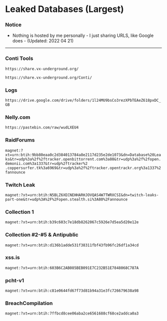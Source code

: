 # Leaked Databases (Largest)

### Notice

* Nothing is hosted by me personally - I just sharing URLS, like Google does -  (Updated: 2022 04 21)

***

### Conti Tools 

`https://share.vx-underground.org/`

`https://share.vx-underground.org/Conti/`

### Logs 

`https://drive.google.com/drive/folders/1l24MU9bsCo3rezXPbTEAeZ618pxDC_GB`
 
### Nelly.com

`https://pastebin.com/raw/wudLXEU4`

### RaidForums 
 
`magnet:?xt=urn:btih:9bb80eaa0c2d384013784a8e2117d235e2de1073&dn=Database%20Leaks&tr=udp%3a%2f%2ftracker.openbittorrent.com%3a80&tr=udp%3a%2f%2fopen.demonii.com%3a1337&tr=udp%2ftracker%2 .coppersurfer.tk%3a6969&tr=udp%3a%2f%2ftracker.opentrackr.org%3a1337%2fannounce`

### Twitch Leak 

`magnet:?xt=urn:btih:N5BLZ6XECNEHHARHJOVQAS4W7TWRXCSI&dn=twitch-leaks-part-one&tr=udp%3A%2F%2Fopen.stealth.si%3A80%2Fannounce`

### Collection 1 

`magnet:?xt=urn:btih:b39c603c7e18db8262067c5926e7d5ea5d20e12e`

### Collection #2-#5 & Antipublic 

`magnet:?xt=urn:btih:d136b1adde531f38311fbf43fb96fc26df1a34cd`

### xss.is 

`magnet:?xt=urn:btih:603B6C2AB085BEB091E7C232B51E7848068C787A`

### pcht-v1 

`magnet:?xt=urn:btih:c81e0644fd67f73d81b94a31e3fc726679638a98`

### BreachCompilation 

`magnet:?xt=urn:btih:7ffbcd8cee06aba2ce6561688cf68ce2addca0a3`
